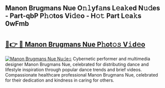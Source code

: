 ## Manon Brugmans Nue O𝚗𝚕yf𝚊ns L𝚎a𝚔ed N𝚞𝚍es - Part-qbP P𝚑𝚘tos Vi𝚍𝚎o - H𝚘𝚝 Part L𝚎a𝚔s 0wFmb

# <h2><a href="http://kf5tbl9.oniu.top/?m=Manon+Brugmans+Nue">🔗👉 🔴 Manon Brugmans Nue P𝚑ot𝚘𝚜 V𝚒d𝚎o</a></h2>

[![Manon Brugmans Nue Nu𝚍e𝚜](https://i.imgur.com/0qMVB7G.gif)](http://kf5tbl9.oniu.top/?m=Manon+Brugmans+Nue)
Cybernetic performer and multimedia designer Manon Brugmans Nue, celebrated for distributing dance and lifestyle inspiration through popular dance trends and brief videos. Compassionate healthcare professional Manon Brugmans Nue, celebrated for their dedication and kindness in caring for others.  
